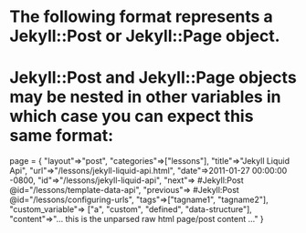 # The following format represents a Jekyll::Post or Jekyll::Page object. 
# Jekyll::Post and Jekyll::Page objects may be nested in other variables in which case you can expect this same format:
page = {
"layout"=>"post",
"categories"=>["lessons"],
"title"=>"Jekyll Liquid Api",
"url"=>"/lessons/jekyll-liquid-api.html",
"date"=>2011-01-27 00:00:00 -0800,
"id"=>"/lessons/jekyll-liquid-api",
"next"=> #Jekyll:Post @id="/lessons/template-data-api",
"previous"=> #Jekyll:Post @id="/lessons/configuring-urls",
"tags"=>["tagname1", "tagname2"],
"custom_variable"=> ["a", "custom", "defined", "data-structure"],
"content"=>"... this is the unparsed raw html page/post content ..."
 }
